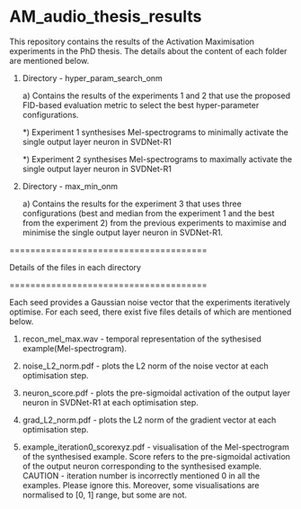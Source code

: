 # AM_audio_thesis_results

This repository contains the results of the Activation Maximisation experiments in the PhD thesis. The details about the content of each folder are mentioned below.

1. Directory - hyper_param_search_onm
   
   a) Contains the results of the experiments 1 and 2 that use the proposed FID-based evaluation metric to select the best hyper-parameter configurations.
   
      *) Experiment 1 synthesises Mel-spectrograms to minimally activate the single output layer neuron in SVDNet-R1
   
      *) Experiment 2 synthesises Mel-spectrograms to maximally activate the single output layer neuron in SVDNet-R1

2. Directory - max_min_onm
   
   a) Contains the results for the experiment 3 that uses three configurations (best and median from the experiment 1 and the best from the experiment 2) from the previous experiments to maximise and minimise the single output layer neuron in SVDNet-R1. 

======================================

Details of the files in each directory

======================================

Each seed provides a Gaussian noise vector that the experiments iteratively optimise. For each seed, there exist five files details of which are mentioned below.

1. recon_mel_max.wav - temporal representation of the sythesised example(Mel-spectrogram).

2. noise_L2_norm.pdf - plots the L2 norm of the noise vector at each optimisation step.

3. neuron_score.pdf - plots the pre-sigmoidal activation of the output layer neuron in SVDNet-R1 at each optimisation step.

4. grad_L2_norm.pdf - plots the L2 norm of the gradient vector at each optimisation step.

5. example_iteration0_scorexyz.pdf - visualisation of the Mel-spectrogram of the synthesised example. Score refers to the pre-sigmoidal activation of the output neuron corresponding to the synthesised example. CAUTION - iteration number is incorrectly mentioned 0 in all the examples. Please ignore this. Moreover, some visualisations are normalised to [0, 1] range, but some are not.
